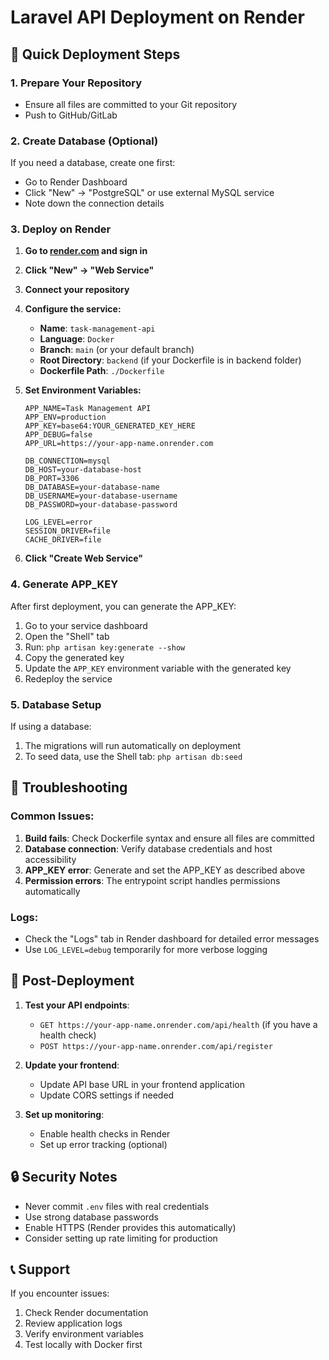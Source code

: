# Laravel API Deployment on Render

## 🚀 Quick Deployment Steps

### 1. Prepare Your Repository
- Ensure all files are committed to your Git repository
- Push to GitHub/GitLab

### 2. Create Database (Optional)
If you need a database, create one first:
- Go to Render Dashboard
- Click "New" → "PostgreSQL" or use external MySQL service
- Note down the connection details

### 3. Deploy on Render

1. **Go to [render.com](https://render.com) and sign in**

2. **Click "New" → "Web Service"**

3. **Connect your repository**

4. **Configure the service:**
   - **Name**: `task-management-api`
   - **Language**: `Docker`
   - **Branch**: `main` (or your default branch)
   - **Root Directory**: `backend` (if your Dockerfile is in backend folder)
   - **Dockerfile Path**: `./Dockerfile`

5. **Set Environment Variables:**
   ```
   APP_NAME=Task Management API
   APP_ENV=production
   APP_KEY=base64:YOUR_GENERATED_KEY_HERE
   APP_DEBUG=false
   APP_URL=https://your-app-name.onrender.com
   
   DB_CONNECTION=mysql
   DB_HOST=your-database-host
   DB_PORT=3306
   DB_DATABASE=your-database-name
   DB_USERNAME=your-database-username
   DB_PASSWORD=your-database-password
   
   LOG_LEVEL=error
   SESSION_DRIVER=file
   CACHE_DRIVER=file
   ```

6. **Click "Create Web Service"**

### 4. Generate APP_KEY

After first deployment, you can generate the APP_KEY:

1. Go to your service dashboard
2. Open the "Shell" tab
3. Run: `php artisan key:generate --show`
4. Copy the generated key
5. Update the `APP_KEY` environment variable with the generated key
6. Redeploy the service

### 5. Database Setup

If using a database:
1. The migrations will run automatically on deployment
2. To seed data, use the Shell tab: `php artisan db:seed`

## 🔧 Troubleshooting

### Common Issues:

1. **Build fails**: Check Dockerfile syntax and ensure all files are committed
2. **Database connection**: Verify database credentials and host accessibility
3. **APP_KEY error**: Generate and set the APP_KEY as described above
4. **Permission errors**: The entrypoint script handles permissions automatically

### Logs:
- Check the "Logs" tab in Render dashboard for detailed error messages
- Use `LOG_LEVEL=debug` temporarily for more verbose logging

## 📝 Post-Deployment

1. **Test your API endpoints**:
   - `GET https://your-app-name.onrender.com/api/health` (if you have a health check)
   - `POST https://your-app-name.onrender.com/api/register`

2. **Update your frontend**:
   - Update API base URL in your frontend application
   - Update CORS settings if needed

3. **Set up monitoring**:
   - Enable health checks in Render
   - Set up error tracking (optional)

## 🔒 Security Notes

- Never commit `.env` files with real credentials
- Use strong database passwords
- Enable HTTPS (Render provides this automatically)
- Consider setting up rate limiting for production

## 📞 Support

If you encounter issues:
1. Check Render documentation
2. Review application logs
3. Verify environment variables
4. Test locally with Docker first
